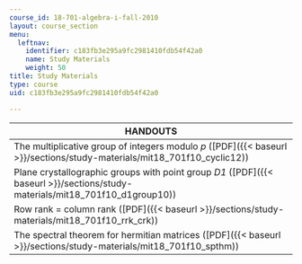 ```yaml
---
course_id: 18-701-algebra-i-fall-2010
layout: course_section
menu:
  leftnav:
    identifier: c183fb3e295a9fc2981410fdb54f42a0
    name: Study Materials
    weight: 50
title: Study Materials
type: course
uid: c183fb3e295a9fc2981410fdb54f42a0

---
```


| HANDOUTS |
| --- |
| The multiplicative group of integers modulo _p_ ([PDF]({{< baseurl >}}/sections/study-materials/mit18_701f10_cyclic12)) |
| Plane crystallographic groups with point group _D1_ ([PDF]({{< baseurl >}}/sections/study-materials/mit18_701f10_d1group10)) |
| Row rank = column rank ([PDF]({{< baseurl >}}/sections/study-materials/mit18_701f10_rrk_crk)) |
| The spectral theorem for hermitian matrices ([PDF]({{< baseurl >}}/sections/study-materials/mit18_701f10_spthm))